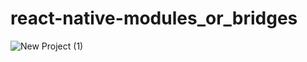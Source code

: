 # react-native-modules_or_bridges

![New Project (1)](https://user-images.githubusercontent.com/107117774/231980004-c22957e0-15f2-41f4-878d-033508d4fb27.png)

